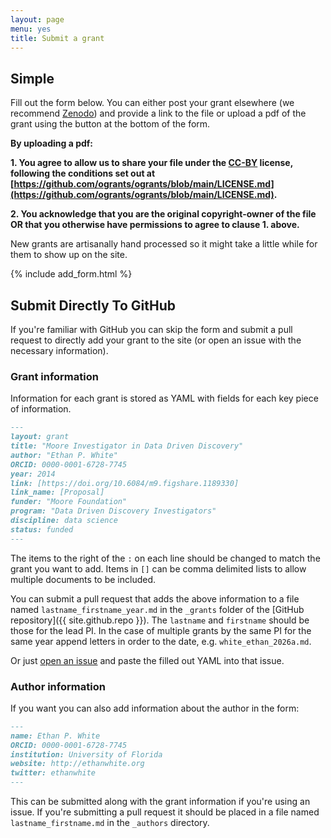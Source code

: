```yaml
---
layout: page
menu: yes
title: Submit a grant
---
```


## Simple

Fill out the form below.
You can either post your grant elsewhere (we recommend [Zenodo](https://zenodo.org/)) and provide a link to the file or upload a pdf of the grant using the button at the bottom of the form.

**By uploading a pdf:**

**1. You agree to allow us to share your file under the [CC-BY](https://creativecommons.org/licenses/by/4.0/) license, following the conditions set out at [https://github.com/ogrants/ogrants/blob/main/LICENSE.md](https://github.com/ogrants/ogrants/blob/main/LICENSE.md).**

**2. You acknowledge that you are the original copyright-owner of the file OR that you otherwise have permissions to agree to clause 1. above.**

New grants are artisanally hand processed so it might take a little while for them to show up on the site.

{% include add_form.html %}

## Submit Directly To GitHub

If you're familiar with GitHub you can skip the form and submit a pull request to directly add your grant to the site (or open an issue with the necessary information).

### Grant information

Information for each grant is stored as YAML with fields for each key piece of information.

```markdown
---
layout: grant
title: "Moore Investigator in Data Driven Discovery"
author: "Ethan P. White"
ORCID: 0000-0001-6728-7745
year: 2014
link: [https://doi.org/10.6084/m9.figshare.1189330]
link_name: [Proposal]
funder: "Moore Foundation"
program: "Data Driven Discovery Investigators"
discipline: data science
status: funded
---
```

The items to the right of the `:` on each line should be changed to match the grant you want to add.
Items in `[]` can be comma delimited lists to allow multiple documents to be included.

You can submit a pull request that adds the above information to a file named `lastname_firstname_year.md` in the `_grants` folder of the [GitHub repository]({{ site.github.repo }}).
The `lastname` and `firstname` should be those for the lead PI.
In the case of multiple grants by the same PI for the same year append letters in order to the date,
e.g. `white_ethan_2026a.md`.

Or just [open an issue](https://github.com/ogrants/ogrants/issues/new) and paste the filled out YAML into that issue.

### Author information

If you want you can also add information about the author in the form:

```markdown
---
name: Ethan P. White
ORCID: 0000-0001-6728-7745
institution: University of Florida
website: http://ethanwhite.org
twitter: ethanwhite
---
```

This can be submitted along with the grant information if you're using an issue.
If you're submitting a pull request it should be placed in a file named `lastname_firstname.md` in the `_authors` directory.
